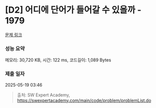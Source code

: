 # [D2] 어디에 단어가 들어갈 수 있을까 - 1979 

[문제 링크](https://swexpertacademy.com/main/code/problem/problemDetail.do?contestProbId=AV5PuPq6AaQDFAUq) 

### 성능 요약

메모리: 30,720 KB, 시간: 122 ms, 코드길이: 1,089 Bytes

### 제출 일자

2025-05-19 03:46



> 출처: SW Expert Academy, https://swexpertacademy.com/main/code/problem/problemList.do